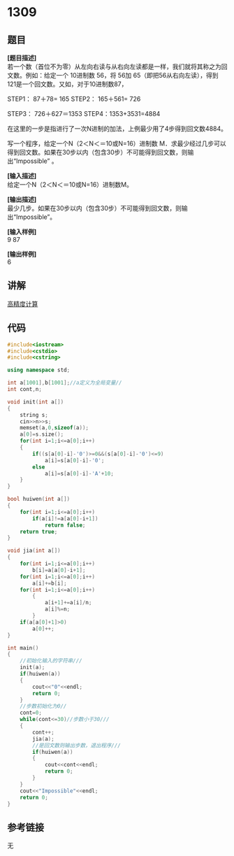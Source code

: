 # 1309  
## 题目  
**[题目描述]**  
若一个数（首位不为零）从左向右读与从右向左读都是一样，我们就将其称之为回文数。例如：给定一个 10进制数 56，将 56加 65（即把56从右向左读），得到 121是一个回文数。又如，对于10进制数87，  

STEP1： 87＋78= 165 STEP2： 165＋561= 726  

STEP3： 726＋627＝1353 STEP4：1353+3531=4884  

在这里的一步是指进行了一次N进制的加法，上例最少用了4步得到回文数4884。  

写一个程序，给定一个N（2＜N＜＝10或N=16）进制数 M．求最少经过几步可以得到回文数。如果在30步以内（包含30步）不可能得到回文数，则输出“Impossible” 。  

**[输入描述]**   
给定一个N（2＜N＜＝10或N=16）进制数M。  

**[输出描述]**  
最少几步。如果在30步以内（包含30步）不可能得到回文数，则输出“Impossible”。  

**[输入样例]**  
9 87  

**[输出样例]**  
6  

## 讲解    

[高精度计算](a)  

## 代码   

```cpp
#include<iostream>  
#include<cstdio>  
#include<cstring>  

using namespace std;  

int a[1001],b[1001];//a定义为全局变量//  
int cont,n;   

void init(int a[])  
{  
	string s;  
	cin>>n>>s;  
	memset(a,0,sizeof(a));  
	a[0]=s.size();  
	for(int i=1;i<=a[0];i++)  
	{  
		if((s[a[0]-i]-'0')>=0&&(s[a[0]-i]-'0')<=9)  
			a[i]=s[a[0]-i]-'0';  
		else  
			a[i]=s[a[0]-i]-'A'+10;  
	}  
}  

bool huiwen(int a[])  
{  
	for(int i=1;i<=a[0];i++)  
		if(a[i]!=a[a[0]-i+1])  
			return false;  
	return true;  
}  

void jia(int a[])  
{   
	for(int i=1;i<=a[0];i++)  
		b[i]=a[a[0]-i+1];  
	for(int i=1;i<=a[0];i++)  
		a[i]+=b[i];  
	for(int i=1;i<=a[0];i++)  
		{  
			a[i+1]+=a[i]/n;  
			a[i]%=n;  
		}  
	if(a[a[0]+1]>0)  
		a[0]++;  
}  

int main()  
{  
	//初始化输入的字符串///  
	init(a);  
	if(huiwen(a))  
	{  
		cout<<"0"<<endl;  
		return 0;  
	}  
	//步数初始化为0//  
	cont=0;  
	while(cont<=30)//步数小于30///  
	{  
		cont++;  
		jia(a);  
		//是回文数则输出步数，退出程序///  
		if(huiwen(a))  
		{  
			cout<<cont<<endl;  
			return 0;  
		}  
	}  
	cout<<"Impossible"<<endl;  
	return 0;  
}  
```

## 参考链接  
无  
